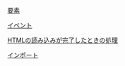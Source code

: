 [要素](要素/index.md)  

[イベント](イベント.md)  

[HTMLの読み込みが完了したときの処理](HTMLの読み込みが完了したときの処理.md)  

[インポート](インポート.md)  
